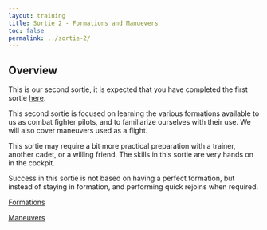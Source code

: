 ```yaml
---
layout: training
title: Sortie 2 - Formations and Manuevers
toc: false
permalink: ../sortie-2/
---
```


## Overview
This is our second sortie, it is expected that you have  completed the first sortie [here](../sortie-1).

This second sortie is focused on learning the various formations available to us as combat fighter pilots, and to familiarize ourselves with their use. We will also cover maneuvers used as a flight.

This sortie may require a bit more practical preparation with a trainer, another cadet, or a willing friend. The skills in this sortie are very hands on in the cockpit.

Success in this sortie is not based on having a perfect formation, but instead of staying in formation, and performing quick rejoins when required.

[Formations](./formations/)

[Maneuvers](./maneuvers/)

